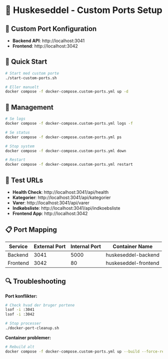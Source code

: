# 🛒 Huskeseddel - Custom Ports Setup

## 📍 Custom Port Konfiguration

- **Backend API**: http://localhost:3041
- **Frontend**: http://localhost:3042

## 🚀 Quick Start

```bash
# Start med custom porte
./start-custom-ports.sh

# Eller manuelt
docker compose -f docker-compose.custom-ports.yml up -d
```

## 🔧 Management

```bash
# Se logs
docker compose -f docker-compose.custom-ports.yml logs -f

# Se status
docker compose -f docker-compose.custom-ports.yml ps

# Stop system
docker compose -f docker-compose.custom-ports.yml down

# Restart
docker compose -f docker-compose.custom-ports.yml restart
```

## 🧪 Test URLs

- **Health Check**: http://localhost:3041/api/health
- **Kategorier**: http://localhost:3041/api/kategorier
- **Varer**: http://localhost:3041/api/varer
- **Indkøbsliste**: http://localhost:3041/api/indkoebsliste
- **Frontend App**: http://localhost:3042

## 📋 Port Mapping

| Service  | External Port | Internal Port | Container Name |
|----------|---------------|---------------|----------------|
| Backend  | 3041         | 5000          | huskeseddel-backend |
| Frontend | 3042         | 80            | huskeseddel-frontend |

## 🔍 Troubleshooting

**Port konflikter:**
```bash
# Check hvad der bruger portene
lsof -i :3041
lsof -i :3042

# Stop processer
./docker-port-cleanup.sh
```

**Container problemer:**
```bash
# Rebuild alt
docker compose -f docker-compose.custom-ports.yml up --build --force-recreate
```